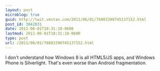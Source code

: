 ```yaml
---
layout: post
microblog: true
guid: http://twit.vmstan.com/2011/06/01/76083398745137152.html
post_id: 3042031
date: 2011-06-01T18:31:10-0600
lastmod: 2011-06-01T18:31:10-0600
type: post
url: /2011/06/01/76083398745137152.html
---
```

I don't understand how Windows 8 is all HTML5/JS apps, and Windows Phone is Silverlight. That's even worse than Android fragmentation.
